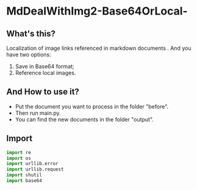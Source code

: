# MdDealWithImg2-Base64OrLocal-
## What's this?
 Localization of image links referenced in markdown documents .
 And you have two options: 
 1. Save in Base64 format; 
 2. Reference local images.
## And How to use it?
 * Put the document you want to process in the folder "before".
 * Then run main.py.
 * You can find the new documents in the folder "output".
## Import
~~~python
import re
import os
import urllib.error
import urllib.request
import shutil
import base64
~~~
